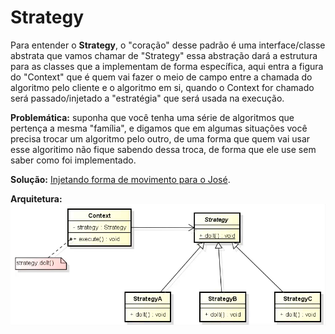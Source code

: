 # Strategy

Para entender o **Strategy**, o "coração" desse padrão é uma interface/classe abstrata que vamos chamar de "Strategy"
essa abstração dará a estrutura para as classes que a implementam de forma específica, aqui entra a figura do "Context"
que é quem vai fazer o meio de campo entre a chamada do algoritmo pelo cliente e o algoritmo em si, quando o Context for
chamado será passado/injetado a "estratégia" que será usada na execução.

**Problemática:** suponha que você tenha uma série de algoritmos que pertença a mesma "família",
e digamos que em algumas situações você precisa trocar um algoritmo pelo outro, de uma forma que quem vai usar esse
algoritimo não fique sabendo dessa troca, de forma que ele use sem saber como foi implementado.

**Solução:** [Injetando forma de movimento para o José](src/github/strategy/App.java).

**Arquitetura:**<br />
![Strategy](assets/strategy.png)

